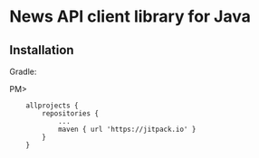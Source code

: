 # News API client library for Java

## Installation

Gradle:

PM>
```shell
	allprojects {
		repositories {
			...
			maven { url 'https://jitpack.io' }
		}
	}
